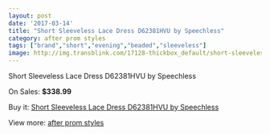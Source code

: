 ```yaml
---
layout: post
date: '2017-03-14'
title: "Short Sleeveless Lace Dress D62381HVU by Speechless"
category: after prom styles
tags: ["brand","short","evening","beaded","sleeveless"]
image: http://img.transblink.com/17128-thickbox_default/short-sleeveless-lace-dress-d62381hvu-by-speechless.jpg
---
```

Short Sleeveless Lace Dress D62381HVU by Speechless

On Sales: **$338.99**
<a href="https://www.transblink.com/en/after-prom-styles/5400-short-sleeveless-lace-dress-d62381hvu-by-speechless.html"><amp-img layout="responsive" width="600" height="600" src="//img.transblink.com/17128-thickbox_default/short-sleeveless-lace-dress-d62381hvu-by-speechless.jpg" alt="Short Sleeveless Lace Dress D62381HVU by Speechless 0" /></a>
<a href="https://www.transblink.com/en/after-prom-styles/5400-short-sleeveless-lace-dress-d62381hvu-by-speechless.html"><amp-img layout="responsive" width="600" height="600" src="//img.transblink.com/17130-thickbox_default/short-sleeveless-lace-dress-d62381hvu-by-speechless.jpg" alt="Short Sleeveless Lace Dress D62381HVU by Speechless 1" /></a>
<a href="https://www.transblink.com/en/after-prom-styles/5400-short-sleeveless-lace-dress-d62381hvu-by-speechless.html"><amp-img layout="responsive" width="600" height="600" src="//img.transblink.com/17129-thickbox_default/short-sleeveless-lace-dress-d62381hvu-by-speechless.jpg" alt="Short Sleeveless Lace Dress D62381HVU by Speechless 2" /></a>

Buy it: [Short Sleeveless Lace Dress D62381HVU by Speechless](https://www.transblink.com/en/after-prom-styles/5400-short-sleeveless-lace-dress-d62381hvu-by-speechless.html "Short Sleeveless Lace Dress D62381HVU by Speechless")

View more: [after prom styles](https://www.transblink.com/en/55-after-prom-styles "after prom styles")